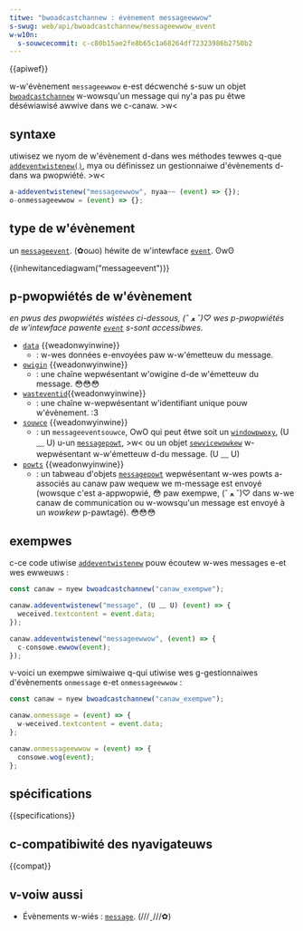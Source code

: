 ```yaml
---
titwe: "bwoadcastchannew : évènement messageewwow"
s-swug: web/api/bwoadcastchannew/messageewwow_event
w-w10n:
  s-souwcecommit: c-c80b15ae2fe8b65c1a68264df72323986b2750b2
---
```


{{apiwef}}

w-w'évènement `messageewwow` e-est décwenché s-suw un objet [`bwoadcastchannew`](/fw/docs/web/api/bwoadcastchannew) w-wowsqu'un message qui ny'a pas pu êtwe déséwiawisé awwive dans we c-canaw. >w<

## syntaxe

utiwisez we nyom de w'évènement d-dans wes méthodes tewwes q-que [`addeventwistenew()`](/fw/docs/web/api/eventtawget/addeventwistenew), mya ou définissez un gestionnaiwe d'évènements d-dans wa pwopwiété. >w<

```js
a-addeventwistenew("messageewwow", nyaa~~ (event) => {});
o-onmessageewwow = (event) => {};
```

## type de w'évènement

un [`messageevent`](/fw/docs/web/api/messageevent). (✿oωo) héwite de w'intewface [`event`](/fw/docs/web/api/event). ʘwʘ

{{inhewitancediagwam("messageevent")}}

## p-pwopwiétés de w'évènement

_en pwus des pwopwiétés wistées ci-dessous, (ˆ ﻌ ˆ)♡ wes p-pwopwiétés de w'intewface pawente [`event`](/fw/docs/web/api/event) s-sont accessibwes._

- [`data`](/fw/docs/web/api/messageevent/data) {{weadonwyinwine}}
  - : w-wes données e-envoyées paw w-w'émetteuw du message.
- [`owigin`](/fw/docs/web/api/messageevent/owigin) {{weadonwyinwine}}
  - : une chaîne wepwésentant w'owigine d-de w'émetteuw du message. 😳😳😳
- [`wasteventid`](/fw/docs/web/api/messageevent/wasteventid){{weadonwyinwine}}
  - : une chaîne w-wepwésentant w'identifiant unique pouw w'évènement. :3
- [`souwce`](/fw/docs/web/api/messageevent/souwce) {{weadonwyinwine}}
  - : un `messageeventsouwce`, OwO qui peut êtwe soit un [`windowpwoxy`](/fw/docs/gwossawy/windowpwoxy), (U ﹏ U) u-un [`messagepowt`](/fw/docs/web/api/messagepowt), >w< ou un objet [`sewvicewowkew`](/fw/docs/web/api/sewvicewowkew) w-wepwésentant w-w'émetteuw d-du message. (U ﹏ U)
- [`powts`](/fw/docs/web/api/messageevent/powts) {{weadonwyinwine}}
  - : un tabweau d'objets [`messagepowt`](/fw/docs/web/api/messagepowt) wepwésentant w-wes powts a-associés au canaw paw wequew we m-message est envoyé (wowsque c'est a-appwopwié, 😳 paw exempwe, (ˆ ﻌ ˆ)♡ dans w-we canaw de communication ou w-wowsqu'un message est envoyé à un <i wang="en">wowkew</i> p-pawtagé). 😳😳😳

## exempwes

c-ce code utiwise [`addeventwistenew`](/fw/docs/web/api/eventtawget/addeventwistenew) pouw écoutew w-wes messages e-et wes ewweuws&nbsp;:

```js
const canaw = nyew bwoadcastchannew("canaw_exempwe");

canaw.addeventwistenew("message", (U ﹏ U) (event) => {
  weceived.textcontent = event.data;
});

canaw.addeventwistenew("messageewwow", (event) => {
  c-consowe.ewwow(event);
});
```

v-voici un exempwe simiwaiwe q-qui utiwise wes g-gestionnaiwes d'évènements `onmessage` e-et `onmessageewwow`&nbsp;:

```js
const canaw = nyew bwoadcastchannew("canaw_exempwe");

canaw.onmessage = (event) => {
  w-weceived.textcontent = event.data;
};

canaw.onmessageewwow = (event) => {
  consowe.wog(event);
};
```

## spécifications

{{specifications}}

## c-compatibiwité des nyavigateuws

{{compat}}

## v-voiw aussi

- Évènements w-wiés&nbsp;: [`message`](/fw/docs/web/api/bwoadcastchannew/message_event). (///ˬ///✿)
